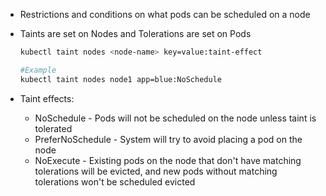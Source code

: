 - Restrictions and conditions on what pods can be scheduled on a node
- Taints are set on Nodes and Tolerations are set on Pods
    
    ```bash
    kubectl taint nodes <node-name> key=value:taint-effect
    
    #Example
    kubectl taint nodes node1 app=blue:NoSchedule
    ```
    
- Taint effects:
    - NoSchedule - Pods will not be scheduled on the node unless taint is tolerated
    - PreferNoSchedule - System will try to avoid placing a pod on the node
    - NoExecute - Existing pods on the node that don't have matching tolerations will be evicted, and new pods without matching tolerations won't be scheduled evicted